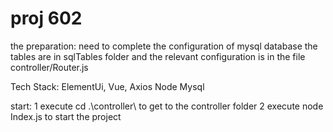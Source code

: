 # proj 602
the preparation: need to complete the configuration of mysql database
the tables are in sqlTables folder and the relevant configuration is in the file controller/Router.js

Tech Stack:
    ElementUi, Vue, Axios
    Node
    Mysql

start:
1 execute cd .\controller\ to get to the controller folder
2 execute node Index.js to start the project